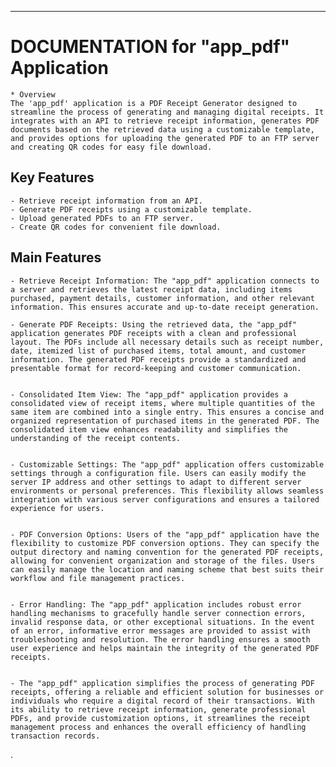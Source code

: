 ---------------------------------------

 # DOCUMENTATION for "app_pdf" Application
    * Overview
    The 'app_pdf' application is a PDF Receipt Generator designed to streamline the process of generating and managing digital receipts. It integrates with an API to retrieve receipt information, generates PDF documents based on the retrieved data using a customizable template, and provides options for uploading the generated PDF to an FTP server and creating QR codes for easy file download.
## Key Features
    - Retrieve receipt information from an API.
    - Generate PDF receipts using a customizable template.
    - Upload generated PDFs to an FTP server.
    - Create QR codes for convenient file download.
## Main Features
    - Retrieve Receipt Information: The "app_pdf" application connects to a server and retrieves the latest receipt data, including items purchased, payment details, customer information, and other relevant information. This ensures accurate and up-to-date receipt generation.
            
    - Generate PDF Receipts: Using the retrieved data, the "app_pdf" application generates PDF receipts with a clean and professional layout. The PDFs include all necessary details such as receipt number, date, itemized list of purchased items, total amount, and customer information. The generated PDF receipts provide a standardized and presentable format for record-keeping and customer communication.

                
    - Consolidated Item View: The "app_pdf" application provides a consolidated view of receipt items, where multiple quantities of the same item are combined into a single entry. This ensures a concise and organized representation of purchased items in the generated PDF. The consolidated item view enhances readability and simplifies the understanding of the receipt contents.

            
    - Customizable Settings: The "app_pdf" application offers customizable settings through a configuration file. Users can easily modify the server IP address and other settings to adapt to different server environments or personal preferences. This flexibility allows seamless integration with various server configurations and ensures a tailored experience for users.

            
    - PDF Conversion Options: Users of the "app_pdf" application have the flexibility to customize PDF conversion options. They can specify the output directory and naming convention for the generated PDF receipts, allowing for convenient organization and storage of the files. Users can easily manage the location and naming scheme that best suits their workflow and file management practices.

            
    - Error Handling: The "app_pdf" application includes robust error handling mechanisms to gracefully handle server connection errors, invalid response data, or other exceptional situations. In the event of an error, informative error messages are provided to assist with troubleshooting and resolution. The error handling ensures a smooth user experience and helps maintain the integrity of the generated PDF receipts.

            
    - The "app_pdf" application simplifies the process of generating PDF receipts, offering a reliable and efficient solution for businesses or individuals who require a digital record of their transactions. With its ability to retrieve receipt information, generate professional PDFs, and provide customization options, it streamlines the receipt management process and enhances the overall efficiency of handling transaction records.
.

